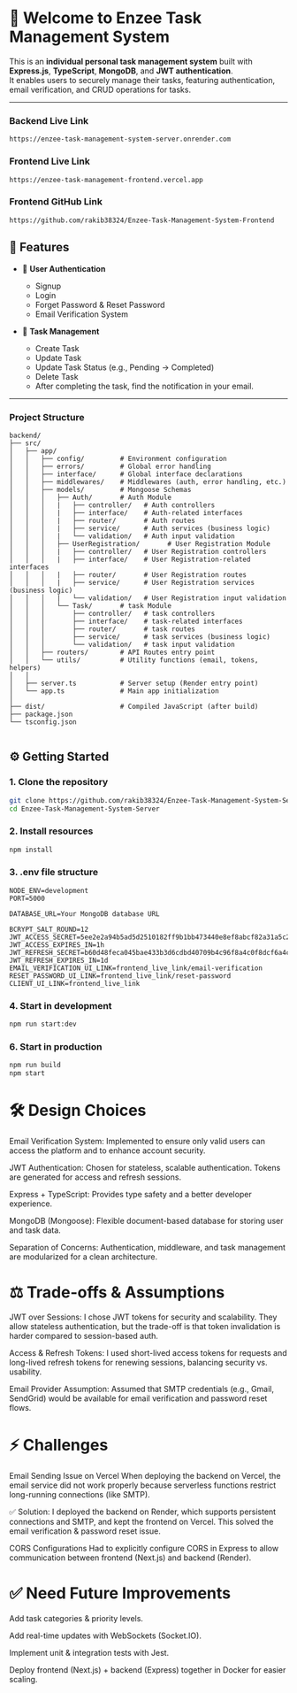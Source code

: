 # 📝  Welcome to Enzee Task Management System

This is an **individual personal task management system** built with **Express.js**, **TypeScript**, **MongoDB**, and **JWT authentication**.  
It enables users to securely manage their tasks, featuring authentication, email verification, and CRUD operations for tasks.

---
### Backend Live Link
```
https://enzee-task-management-system-server.onrender.com
```
### Frontend Live Link
```
https://enzee-task-management-frontend.vercel.app
```
### Frontend GitHub Link
```
https://github.com/rakib38324/Enzee-Task-Management-System-Frontend
```

## 🚀 Features

- 🔐 **User Authentication**
  - Signup  
  - Login  
  - Forget Password & Reset Password  
  - Email Verification System  

- 📝 **Task Management**
  - Create Task  
  - Update Task  
  - Update Task Status (e.g., Pending → Completed)  
  - Delete Task
  - After completing the task, find the notification in your email.

---
### Project Structure
```
backend/
├── src/
│   ├── app/
│   │   ├── config/         # Environment configuration
│   │   ├── errors/         # Global error handling
│   │   ├── interface/      # Global interface declarations
│   │   ├── middlewares/    # Middlewares (auth, error handling, etc.)
│   │   ├── models/         # Mongoose Schemas
│   │   │   ├── Auth/       # Auth Module
│   │   │   |   ├── controller/   # Auth controllers
│   │   │   |   ├── interface/    # Auth-related interfaces
│   │   │   |   ├── router/       # Auth routes
│   │   │   |   ├── service/      # Auth services (business logic)
│   │   │   |   └── validation/   # Auth input validation
│   │   │   ├── UserRegistration/       # User Registration Module
│   │   │   |   ├── controller/   # User Registration controllers
│   │   │   |   ├── interface/    # User Registration-related interfaces
│   │   │   |   ├── router/       # User Registration routes
│   │   │   |   ├── service/      # User Registration services (business logic)
│   │   │   |   └── validation/   # User Registration input validation
│   │   │   └── Task/       # task Module
│   │   │       ├── controller/   # task controllers
│   │   │       ├── interface/    # task-related interfaces
│   │   │       ├── router/       # task routes
│   │   │       ├── service/      # task services (business logic)
│   │   │       └── validation/   # task input validation
│   │   ├── routers/        # API Routes entry point
│   │   └── utils/          # Utility functions (email, tokens, helpers)
│   │
│   ├── server.ts           # Server setup (Render entry point)
│   └── app.ts              # Main app initialization
│
├── dist/                   # Compiled JavaScript (after build)
├── package.json
└── tsconfig.json


```
## ⚙️ Getting Started

### 1. Clone the repository

```bash
git clone https://github.com/rakib38324/Enzee-Task-Management-System-Server.git
cd Enzee-Task-Management-System-Server
```

### 2. Install resources
```bash
npm install
```

### 3. .env file structure
```
NODE_ENV=development
PORT=5000

DATABASE_URL=Your MongoDB database URL

BCRYPT_SALT_ROUND=12
JWT_ACCESS_SECRET=5ee2e2a94b5ad5d2510182ff9b1bb473440e8ef8abcf82a31a5c24dd616237f4b433c312050f6d989f22f95ee6e9db32ba0a7796caca455f87984bd6f5977a87
JWT_ACCESS_EXPIRES_IN=1h
JWT_REFRESH_SECRET=b60d48feca045bae433b3d6cdbd40709b4c96f8a4c0f8dcf6a4c47c04d936251b6939b644ab39937006cdc9ca250bf880d35830f710e8944a225c428896be660
JWT_REFRESH_EXPIRES_IN=1d
EMAIL_VERIFICATION_UI_LINK=frontend_live_link/email-verification
RESET_PASSWORD_UI_LINK=frontend_live_link/reset-password
CLIENT_UI_LINK=frontend_live_link

```

 ### 4. Start in development
```bash
npm run start:dev
```

 ### 6. Start in production
```bash
npm run build
npm start
```

# 🛠️ Design Choices

Email Verification System: Implemented to ensure only valid users can access the platform and to enhance account security.

JWT Authentication: Chosen for stateless, scalable authentication. Tokens are generated for access and refresh sessions.

Express + TypeScript: Provides type safety and a better developer experience.

MongoDB (Mongoose): Flexible document-based database for storing user and task data.

Separation of Concerns: Authentication, middleware, and task management are modularized for a clean architecture.

# ⚖️ Trade-offs & Assumptions

JWT over Sessions:
I chose JWT tokens for security and scalability. They allow stateless authentication, but the trade-off is that token invalidation is harder compared to session-based auth.

Access & Refresh Tokens:
I used short-lived access tokens for requests and long-lived refresh tokens for renewing sessions, balancing security vs. usability.

Email Provider Assumption:
Assumed that SMTP credentials (e.g., Gmail, SendGrid) would be available for email verification and password reset flows.

# ⚡ Challenges

Email Sending Issue on Vercel
When deploying the backend on Vercel, the email service did not work properly because serverless functions restrict long-running connections (like SMTP).

✅ Solution: I deployed the backend on Render, which supports persistent connections and SMTP, and kept the frontend on Vercel. This solved the email verification & password reset issue.

CORS Configurations
Had to explicitly configure CORS in Express to allow communication between frontend (Next.js) and backend (Render).

# ✅ Need Future Improvements

Add task categories & priority levels.

Add real-time updates with WebSockets (Socket.IO).

Implement unit & integration tests with Jest.

Deploy frontend (Next.js) + backend (Express) together in Docker for easier scaling.
